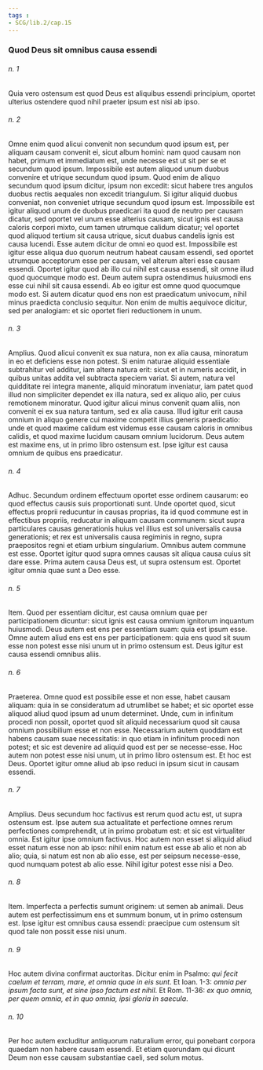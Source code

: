 ```yaml
---
tags : 
- SCG/lib.2/cap.15
---
```


### Quod Deus sit omnibus causa essendi

###### n. 1
Quia vero ostensum est quod Deus est aliquibus essendi principium, oportet ulterius ostendere quod nihil praeter ipsum est nisi ab ipso.

###### n. 2
Omne enim quod alicui convenit non secundum quod ipsum est, per aliquam causam convenit ei, sicut album homini: nam quod causam non habet, primum et immediatum est, unde necesse est ut sit per se et secundum quod ipsum. Impossibile est autem aliquod unum duobus convenire et utrique secundum quod ipsum. Quod enim de aliquo secundum quod ipsum dicitur, ipsum non excedit: sicut habere tres angulos duobus rectis aequales non excedit triangulum. Si igitur aliquid duobus conveniat, non conveniet utrique secundum quod ipsum est. Impossibile est igitur aliquod unum de duobus praedicari ita quod de neutro per causam dicatur, sed oportet vel unum esse alterius causam, sicut ignis est causa caloris corpori mixto, cum tamen utrumque calidum dicatur; vel oportet quod aliquod tertium sit causa utrique, sicut duabus candelis ignis est causa lucendi. Esse autem dicitur de omni eo quod est. Impossibile est igitur esse aliqua duo quorum neutrum habeat causam essendi, sed oportet utrumque acceptorum esse per causam, vel alterum alteri esse causam essendi. Oportet igitur quod ab illo cui nihil est causa essendi, sit omne illud quod quocumque modo est. Deum autem supra ostendimus huiusmodi ens esse cui nihil sit causa essendi. Ab eo igitur est omne quod quocumque modo est. Si autem dicatur quod ens non est praedicatum univocum, nihil minus praedicta conclusio sequitur. Non enim de multis aequivoce dicitur, sed per analogiam: et sic oportet fieri reductionem in unum.

###### n. 3
Amplius. Quod alicui convenit ex sua natura, non ex alia causa, minoratum in eo et deficiens esse non potest. Si enim naturae aliquid essentiale subtrahitur vel additur, iam altera natura erit: sicut et in numeris accidit, in quibus unitas addita vel subtracta speciem variat. Si autem, natura vel quidditate rei integra manente, aliquid minoratum inveniatur, iam patet quod illud non simpliciter dependet ex illa natura, sed ex aliquo alio, per cuius remotionem minoratur. Quod igitur alicui minus convenit quam aliis, non convenit ei ex sua natura tantum, sed ex alia causa. Illud igitur erit causa omnium in aliquo genere cui maxime competit illius generis praedicatio: unde et quod maxime calidum est videmus esse causam caloris in omnibus calidis, et quod maxime lucidum causam omnium lucidorum. Deus autem est maxime ens, ut in primo libro ostensum est. Ipse igitur est causa omnium de quibus ens praedicatur.

###### n. 4
Adhuc. Secundum ordinem effectuum oportet esse ordinem causarum: eo quod effectus causis suis proportionati sunt. Unde oportet quod, sicut effectus proprii reducuntur in causas proprias, ita id quod commune est in effectibus propriis, reducatur in aliquam causam communem: sicut supra particulares causas generationis huius vel illius est sol universalis causa generationis; et rex est universalis causa regiminis in regno, supra praepositos regni et etiam urbium singularium. Omnibus autem commune est esse. Oportet igitur quod supra omnes causas sit aliqua causa cuius sit dare esse. Prima autem causa Deus est, ut supra ostensum est. Oportet igitur omnia quae sunt a Deo esse.

###### n. 5
Item. Quod per essentiam dicitur, est causa omnium quae per participationem dicuntur: sicut ignis est causa omnium ignitorum inquantum huiusmodi. Deus autem est ens per essentiam suam: quia est ipsum esse. Omne autem aliud ens est ens per participationem: quia ens quod sit suum esse non potest esse nisi unum ut in primo ostensum est. Deus igitur est causa essendi omnibus aliis.

###### n. 6
Praeterea. Omne quod est possibile esse et non esse, habet causam aliquam: quia in se consideratum ad utrumlibet se habet; et sic oportet esse aliquod aliud quod ipsum ad unum determinet. Unde, cum in infinitum procedi non possit, oportet quod sit aliquid necessarium quod sit causa omnium possibilium esse et non esse. Necessarium autem quoddam est habens causam suae necessitatis: in quo etiam in infinitum procedi non potest; et sic est devenire ad aliquid quod est per se necesse-esse. Hoc autem non potest esse nisi unum, ut in primo libro ostensum est. Et hoc est Deus. Oportet igitur omne aliud ab ipso reduci in ipsum sicut in causam essendi.

###### n. 7
Amplius. Deus secundum hoc factivus est rerum quod actu est, ut supra ostensum est. Ipse autem sua actualitate et perfectione omnes rerum perfectiones comprehendit, ut in primo probatum est: et sic est virtualiter omnia. Est igitur ipse omnium factivus. Hoc autem non esset si aliquid aliud esset natum esse non ab ipso: nihil enim natum est esse ab alio et non ab alio; quia, si natum est non ab alio esse, est per seipsum necesse-esse, quod numquam potest ab alio esse. Nihil igitur potest esse nisi a Deo.

###### n. 8
Item. Imperfecta a perfectis sumunt originem: ut semen ab animali. Deus autem est perfectissimum ens et summum bonum, ut in primo ostensum est. Ipse igitur est omnibus causa essendi: praecipue cum ostensum sit quod tale non possit esse nisi unum.

###### n. 9
Hoc autem divina confirmat auctoritas. Dicitur enim in Psalmo: *qui fecit caelum et terram, mare, et omnia quae in eis sunt*. Et Ioan. 1-3: *omnia per ipsum facta sunt, et sine ipso factum est nihil*. Et Rom. 11-36: *ex quo omnia, per quem omnia, et in quo omnia, ipsi gloria in saecula*.

###### n. 10
Per hoc autem excluditur antiquorum naturalium error, qui ponebant corpora quaedam non habere causam essendi. Et etiam quorundam qui dicunt Deum non esse causam substantiae caeli, sed solum motus.

